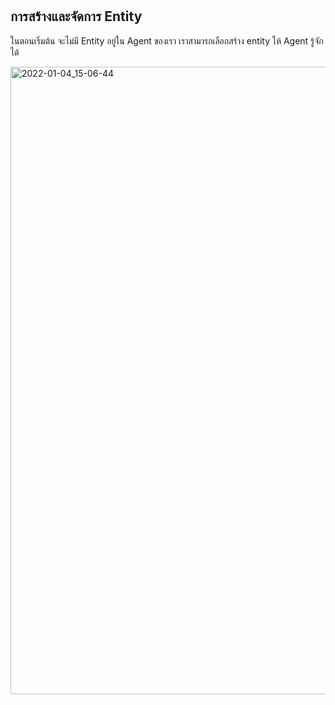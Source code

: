 
# 

## การสร้างและจัดการ Entity 

ในตอนเริ่มต้น จะไม่มี Entity อยู่ใน Agent ของเรา เราสามารถเลือกสร้าง entity ให้ Agent รู้จักได้


<img width="1004" alt="2022-01-04_15-06-44" src="https://user-images.githubusercontent.com/85179/148028321-a68fe8fa-9d69-4ef8-9e58-7f9066e561de.png">
